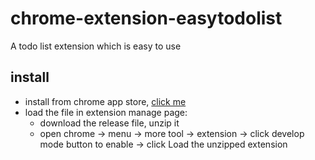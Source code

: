 # chrome-extension-easytodolist
A todo list extension which is easy to use

## install
* install from chrome app store, [click me](https://chrome.google.com/webstore/detail/easy-todo-list/ogbiodbbgmfdmlnnjedfknloonedlipl)
* load the file in extension manage page:
  * download the release file, unzip it
  * open chrome -> menu -> more tool -> extension -> click develop mode button to enable -> click Load the unzipped extension
  
